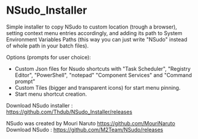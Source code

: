 # NSudo_Installer
Simple installer to copy NSudo to custom location (trough a browser), setting context menu entries accordingly, and adding its path to System Environment Variables Paths (this way you can just write "NSudo" instead of whole path in your batch files).

Options (prompts for user choice): 
- Custom Json files for Nsudo shortcuts with "Task Scheduler", "Registry Editor", "PowerShell", "notepad" "Component Services" and "Command prompt"
- Custom Tiles (bigger and transparent icons) for start menu pinning.
- Start menu shortcut creation.

Download NSudo installer : https://github.com/Thdub/NSudo_Installer/releases

NSudo was created by Mouri Naruto https://github.com/MouriNaruto
Download NSudo : https://github.com/M2Team/NSudo/releases
